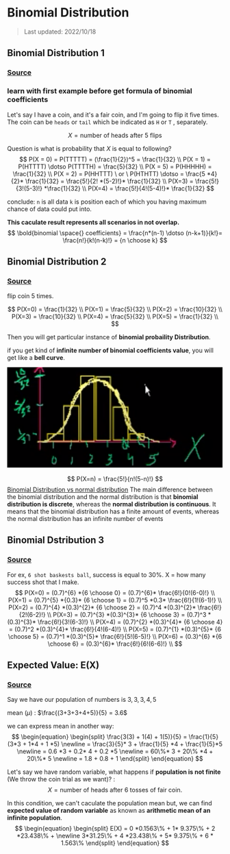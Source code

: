 # Binomial Distribution

> Last updated: 2022/10/18

## Binomial Distribution 1

### [Source](https://www.youtube.com/watch?v=O12yTz_8EOw&list=PL1328115D3D8A2566&index=9&ab_channel=KhanAcademy)

### learn with first example before get formula of binomial coefficients

Let's say I have a coin, and it's a fair coin, and I'm going to flip it five times. The coin can be `heads` or `tail` which be indicated as `H` or `T` , separately.

$$
X = \text{number of heads after 5 flips}
$$

Question is what is probability that $X$ is equal to following?
$$
P(X = 0) = P(TTTTT) = (\frac{1}{2})^5 = \frac{1}{32} \\
P(X = 1) = P(HTTTT) \dotso P(TTTTH) = \frac{5}{32} \\
P(X = 5) = P(HHHHH) = \frac{1}{32} \\
P(X = 2) = P(HHTTT) \ or \ P(HTHTT) \dotso = \frac{5 *4}{2}* \frac{1}{32} = \frac{5!}{2! *(5-2)!}* \frac{1}{32} \\
P(X=3) = \frac{5!}{3!(5-3)!} *\frac{1}{32} \\
P(X=4) = \frac{5!}{4!(5-4)!}* \frac{1}{32}
$$

conclude:
`n` is all data
`k` is position each of which you having maximum chance of data could put into.

**This caculate result represents all scenarios in not overlap.**
$$
\bold{binomial \space{} coefficients}  = \frac{n*(n-1) \dotso (n-k+1)}{k!}= \frac{n!}{k!(n-k)!} = {n \choose k}
$$

## Binomial Distribution 2

### [Source](https://www.youtube.com/watch?v=FI8xtVaI068&list=PL1328115D3D8A2566&index=10&ab_channel=KhanAcademy)

flip coin 5 times.

$$
P(X=0) = \frac{1}{32} \\
P(X=1) = \frac{5}{32} \\
P(X=2) = \frac{10}{32} \\
P(X=3) = \frac{10}{32} \\
P(X=4) = \frac{5}{32} \\
P(X=5) = \frac{1}{32} \\
$$

Then you will get particular instance of **binomial probaility Distribution**.

if you get kind of **infinite number of binomial coefficients value**, you will get like a **bell curve**.

![flip_5_binomial_distri](./assets/probability/flip_5_binomial_distri.drawio.svg)

$$
P(X=n) = \frac{5!}{n!(5-n)!}
$$
[Binomial Distribution vs normal distribution](https://byjus.com/maths/binomial-distribution/#:~:text=The%20main%20difference%20between%20the,an%20infinite%20number%20of%20events.)
The main difference between the binomial distribution and the normal distribution is that **binomial distribution is discrete**, whereas the **normal distribution is continuous**. It means that the binomial distribution has a finite amount of events, whereas the normal distribution has an infinite number of events

## Binomial Dstribution 3

### [Source](https://www.youtube.com/watch?v=vKNpQ_KTXvE&list=PL1328115D3D8A2566&index=11&ab_channel=KhanAcademy)

For ex, `6 shot baskests ball`, success is equal to 30%.
X = how many success shot that I make.
$$
P(X=0) = (0.7)^{6} *{6 \choose 0} = (0.7)^{6}* \frac{6!}{0!(6-0)!} \\
P(X=1) = (0.7)^{5} *{0.3}* {6 \choose 1} = (0.7)^5 *0.3* \frac{6!}{1!(6-1)!} \\
P(X=2) = (0.7)^{4} *(0.3)^{2}* {6 \choose 2} = (0.7)^4 *(0.3)^{2}* \frac{6!}{2!(6-2)!} \\
P(X=3) = (0.7)^{3} *(0.3)^{3}* {6 \choose 3} = (0.7)^3 *(0.3)^{3}* \frac{6!}{3!(6-3)!} \\
P(X=4) = (0.7)^{2} *(0.3)^{4}* {6 \choose 4} = (0.7)^2 *(0.3)^{4}* \frac{6!}{4!(6-4)!} \\
P(X=5) = (0.7)^{1} *(0.3)^{5}* {6 \choose 5} = (0.7)^1 *(0.3)^{5}* \frac{6!}{5!(6-5)!} \\
P(X=6) = (0.3)^{6} *{6 \choose 6} = (0.3)^{6}* \frac{6!}{6!(6-6)!} \\
$$

## Expected Value: E(X)

### [Source](https://www.youtube.com/watch?v=j__Kredt7vY&list=PL1328115D3D8A2566&index=13&ab_channel=KhanAcademy)

Say we have our population of numbers is $3,3,3,4,5$

mean ($\mu$) : $\frac{(3+3+3+4+5)}{5} = 3.6$

we can express mean in another way:
$$
\begin{equation}
\begin{split}
\frac{3(3) + 1(4) + 1(5)}{5} = \frac{1}{5}(3*3 + 1*4 + 1 *5) \newline
= \frac{3}{5}* 3 + \frac{1}{5} *4 + \frac{1}{5}*5 \newline
= 0.6 *3 + 0.2* 4 + 0.2 *5 \newline
= 60\%* 3 + 20\% *4 + 20\%* 5 \newline
= 1.8 + 0.8 + 1
\end{split}
\end{equation}
$$

Let's say we have random variable, what happens if **population is not finite** (We throw the coin trial as we want)?  :
$$
X = \text{number of heads after 6 tosses of fair coin.}
$$

In this condition, we can't caculate the population mean but,
we can find **expected value of random variable** as known as **arithmetic mean of an infinite population**.
$$
\begin{equation}
\begin{split}
E(X) = 0 *0.1563\% + 1* 9.375\% + 2 *23.438\% + \newline 3*31.25\% +  4 *23.438\% + 5* 9.375\% + 6 * 1.563\%
\end{split}
\end{equation}
$$
